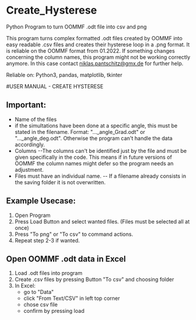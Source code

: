 # Create_Hysterese
Python Program to turn OOMMF .odt file into csv and png

This program turns complex formatted .odt files created by OOMMF into easy readable .csv files
and creates their hysterese loop in a .png format. It is reliable on the OOMMF format from 01.2022.
If something changes concerning the column names, this program might not be working correctly anymore.
In this case contact niklas.pantschitz@gmx.de for further help.

Reliable on: Python3, pandas, matplotlib, tkinter

#USER MANUAL - CREATE HYSTERESE

## Important:
- Name of the files
- if the simultations have been done at a specific angle, this must be stated in the filename.
Format: "..._angle_Grad.odt" or "..._angle_deg.odt". Otherwise the program can't handle the 
data accordingly.
- Columns
--The columns can't be identified just by the file and must be given specifically in the code.
This means if in future versions of OOMMF the column names might defer so the program needs
an adjustment.
- Files must have an individual name.
-- If a filename already consists in the saving folder it is not overwritten.

## Example Usecase:
1. Open Program
2. Press Load Button and select wanted files. (Files must be selected all at once)
3. Press "To png" or "To csv" to command actions.
4. Repeat step 2-3 if wanted.

## Open OOMMF .odt data in Excel
1.  Load .odt files into program 
2.  Create .csv files by pressing Button "To csv" and choosing folder
3.  In Excel:
	- go to "Data"
	- click "From Text/CSV" in left top corner
	- chose csv file 
	- confirm by pressing load
